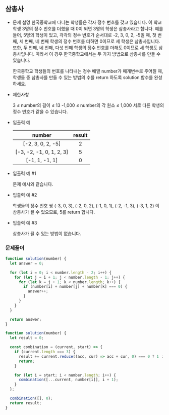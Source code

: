 ## 삼총사

- 문제 설명
  한국중학교에 다니는 학생들은 각자 정수 번호를 갖고 있습니다. 이 학교 학생 3명의 정수 번호를 더했을 때 0이 되면 3명의 학생은 삼총사라고 합니다. 예를 들어, 5명의 학생이 있고, 각각의 정수 번호가 순서대로 -2, 3, 0, 2, -5일 때, 첫 번째, 세 번째, 네 번째 학생의 정수 번호를 더하면 0이므로 세 학생은 삼총사입니다. 또한, 두 번째, 네 번째, 다섯 번째 학생의 정수 번호를 더해도 0이므로 세 학생도 삼총사입니다. 따라서 이 경우 한국중학교에서는 두 가지 방법으로 삼총사를 만들 수 있습니다.

  한국중학교 학생들의 번호를 나타내는 정수 배열 number가 매개변수로 주어질 때, 학생들 중 삼총사를 만들 수 있는 방법의 수를 return 하도록 solution 함수를 완성하세요.

- 제한사항

  3 ≤ number의 길이 ≤ 13
  -1,000 ≤ number의 각 원소 ≤ 1,000
  서로 다른 학생의 정수 번호가 같을 수 있습니다.

- 입출력 예

  |          number          | result |
  | :----------------------: | :----: |
  |    [-2, 3, 0, 2, -5]     |   2    |
  | [-3, -2, -1, 0, 1, 2, 3] |   5    |
  |      [-1, 1, -1, 1]      |   0    |

- 입출력 예 #1

  문제 예시와 같습니다.

- 입출력 예 #2

  학생들의 정수 번호 쌍 (-3, 0, 3), (-2, 0, 2), (-1, 0, 1), (-2, -1, 3), (-3, 1, 2) 이 삼총사가 될 수 있으므로, 5를 return 합니다.

- 입출력 예 #3

  삼총사가 될 수 있는 방법이 없습니다.

### 문제풀이

```jsx
function solution(number) {
  let answer = 0;

  for (let i = 0; i < number.length - 2; i++) {
    for (let j = i + 1; j < number.length - 1; j++) {
      for (let k = j + 1; k < number.length; k++) {
        if (number[i] + number[j] + number[k] === 0) {
          answer++;
        }
      }
    }
  }

  return answer;
}
```

```jsx
function solution(number) {
  let result = 0;

  const combination = (current, start) => {
    if (current.length === 3) {
      result += current.reduce((acc, cur) => acc + cur, 0) === 0 ? 1 : 0;
      return;
    }

    for (let i = start; i < number.length; i++) {
      combination([...current, number[i]], i + 1);
    }
  };

  combination([], 0);
  return result;
}
```
